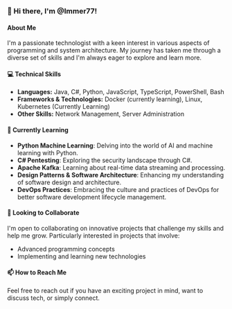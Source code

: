 

### 👋 Hi there, I'm @Immer77!

#### About Me
I'm a passionate technologist with a keen interest in various aspects of programming and system architecture. My journey has taken me through a diverse set of skills and I'm always eager to explore and learn more.

#### 💻 Technical Skills
- **Languages:** Java, C#, Python, JavaScript, TypeScript, PowerShell, Bash
- **Frameworks & Technologies:**  Docker (currently learning), Linux, Kubernetes (Currently Learning)
- **Other Skills:** Network Management, Server Administration

#### 🌱 Currently Learning
- **Python Machine Learning**: Delving into the world of AI and machine learning with Python.
- **C# Pentesting**: Exploring the security landscape through C#.
- **Apache Kafka**: Learning about real-time data streaming and processing.
- **Design Patterns & Software Architecture**: Enhancing my understanding of software design and architecture.
- **DevOps Practices**: Embracing the culture and practices of DevOps for better software development lifecycle management.

#### 💞️ Looking to Collaborate
I'm open to collaborating on innovative projects that challenge my skills and help me grow. Particularly interested in projects that involve:
- Advanced programming concepts
- Implementing and learning new technologies

#### 📫 How to Reach Me
Feel free to reach out if you have an exciting project in mind, want to discuss tech, or simply connect.
